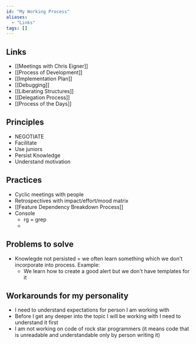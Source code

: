 ```yaml
---
id: "My Working Process"
aliases:
  - "Links"
tags: []
---
```



## Links

- [[Meetings with Chris Eigner]]
- [[Process of Development]]
- [[Implementation Plan]]
- [[Debugging]]
- [[Liberating Structures]]
- [[Delegation Process]]
- [[Process of the Days]]

## Principles

- NEGOTIATE
- Facilitate
- Use juniors
- Persist Knowledge
- Understand motivation

## Practices

- Cyclic meetings with people
- Retrospectives with impact/effort/mood matrix
- [[Feature Dependency Breakdown Process]]
- Console
    - rg = grep
    - 

## Problems to solve


- Knowlegde not persisted = we often learn something which we don't incorporate into process. Example:
    - We learn how to create a good alert but we don't have templates for it

## Workarounds for my personality

- I need to understand expectations for person I am working with
- Before I get any deeper into the topic I will be working with I need to understand it first
- I am not working on code of rock star programmers (it means code that is unreadable and understandable only by person writing it)
